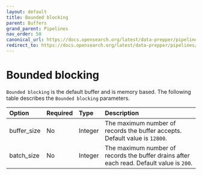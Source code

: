 ```yaml
---
layout: default
title: Bounded blocking
parent: Buffers
grand_parent: Pipelines
nav_order: 50
canonical_url: https://docs.opensearch.org/latest/data-prepper/pipelines/configuration/buffers/bounded-blocking/
redirect_to: https://docs.opensearch.org/latest/data-prepper/pipelines/configuration/buffers/bounded-blocking/
---
```


# Bounded blocking


`Bounded blocking` is the default buffer and is memory based. The following table describes the `Bounded blocking` parameters.

Option | Required | Type | Description
:--- | :--- | :--- | :---
buffer_size | No | Integer | The maximum number of records the buffer accepts. Default value is `12800`.
batch_size | No | Integer | The maximum number of records the buffer drains after each read. Default value is `200`.





